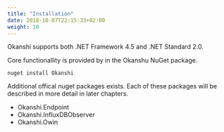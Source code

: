 ```yaml
---
title: "Installation"
date: 2018-10-07T22:15:33+02:00
weight: 10
---
```


Okanshi supports both .NET Framework 4.5 and .NET Standard 2.0.

Core functionallity is provided by in the Okanshu NuGet package.

```console
nuget install Okanshi
```

Additional offical nuget packages exists. Each of these packages will be described in more detail in later chapters.

* Okanshi.Endpoint
* Okanshi.InfluxDBObserver
* Okanshi.Owin